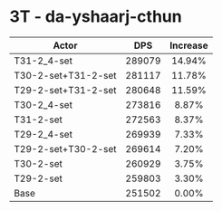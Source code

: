 # 3T - da-yshaarj-cthun
| Actor | DPS | Increase |
|---|:---:|:---:|
|T31-2_4-set|289079|14.94%|
|T30-2-set+T31-2-set|281117|11.78%|
|T29-2-set+T31-2-set|280648|11.59%|
|T30-2_4-set|273816|8.87%|
|T31-2-set|272563|8.37%|
|T29-2_4-set|269939|7.33%|
|T29-2-set+T30-2-set|269614|7.20%|
|T30-2-set|260929|3.75%|
|T29-2-set|259803|3.30%|
|Base|251502|0.00%|
